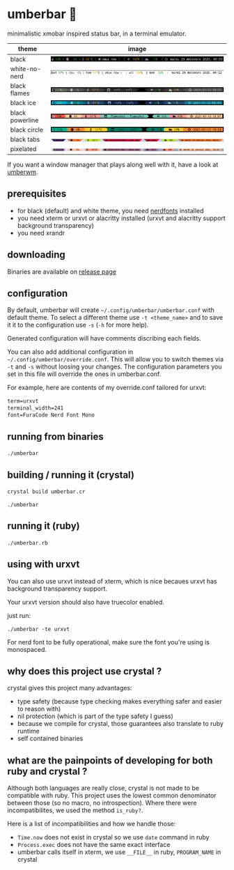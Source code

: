 # umberbar 🐏  

minimalistic xmobar inspired status bar, in a terminal emulator. 

| theme | image |
| ----- | ----- |
| black | ![black theme](snapshots/black.png) |
| white-no-nerd | ![white theme](snapshots/white-no-nerd.png) |
| black flames | ![black flames](snapshots/black-flames.png) |
| black ice | ![black ice](snapshots/black-ice.png) |
| black powerline | ![black powerline](snapshots/black-powerline.png) |
| black circle | ![black circle](snapshots/black-circle.png) |
| black tabs | ![black tabs](snapshots/black-tabs.png) |
| pixelated | ![black tabs](snapshots/pixelated.png) |

If you want a window manager that plays along well with it, have a look at [umberwm](https://github.com/yazgoo/umberwm/).

## prerequisites 

- for black (default) and white theme, you need [nerdfonts](https://www.nerdfonts.com/) installed
- you need xterm or urxvt or alacritty installed (urxvt and alacritty support background transparency)
- you need xrandr

## downloading

Binaries are available on [release page](https://github.com/yazgoo/umberbar/releases)

## configuration

By default, umberbar will create `~/.config/umberbar/umberbar.conf` with default theme.
To select a different theme use `-t <theme_name>` and to save it it to the configuration use `-s` (`-h` for more help).

Generated configuration will have comments discribing each fields.

You can also add additional configuration in `~/.config/umberbar/override.conf`.
This will allow you to switch themes via `-t` and `-s` without loosing your changes.
The configuration parameters you set in this file will override the ones in umberbar.conf.

For example, here are contents of my override.conf tailored for urxvt:

```
term=urxvt
terminal_width=241
font=FuraCode Nerd Font Mono
```

## running from binaries

```
./umberbar
``` 

## building / running it (crystal)

```
crystal build umberbar.cr
```

```
./umberbar
```

## running it (ruby)

```
./umberbar.rb
```

## using with urxvt

You can also use urxvt instead of xterm, which is nice becaues
urxvt has background transparency support.

Your urxvt version should also have truecolor enabled.

just run:

```
./umberbar -te urxvt
```

For nerd font to be fully operational, make sure the font you're using is monospaced.

## why does this project use crystal ?

crystal gives this project many advantages:

- type safety (because type checking makes everything safer and easier to reason with)
- nil protection (which is part of the type safety I guess)
- because we compile for crystal, those guarantees also translate to ruby runtime
- self contained binaries

## what are the painpoints of developing for both ruby and crystal ?

Although both languages are really close, crystal is not made to be compatible with ruby.
This project uses the lowest common denominator between those (so no macro, no introspection).
Where there were incompatibilites, we used the method `is_ruby?`.

Here is a list of incompatibilities and how we handle those:

  - `Time.now` does not exist in crystal so we use `date` command in ruby
  - `Process.exec` does not have the same exact interface
  - umberbar calls itself in xterm, we use `__FILE__` in ruby, `PROGRAM_NAME` in crystal
